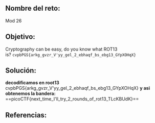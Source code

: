 ## Nombre del reto:
Mod 26

## Objetivo:
Cryptography can be easy, do you know what ROT13 is? `cvpbPGS{arkg_gvzr_V'yy_gel_2_ebhaqf_bs_ebg13_GYpXOHqX}`

## Solución:
**decodificamos en root13**
cvpbPGS{arkg_gvzr_V'yy_gel_2_ebhaqf_bs_ebg13_GYpXOHqX}
**y asi obtenemos la bandera:**
 ==picoCTF{next_time_I'll_try_2_rounds_of_rot13_TLcKBUdK}==

## Referencias: